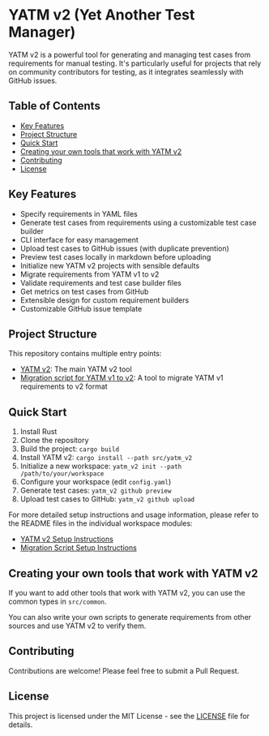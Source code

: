 # YATM v2 (Yet Another Test Manager)

YATM v2 is a powerful tool for generating and managing test cases from requirements for manual testing. It's particularly useful for projects that rely on community contributors for testing, as it integrates seamlessly with GitHub issues.

## Table of Contents

- [Key Features](#key-features)
- [Project Structure](#project-structure)
- [Quick Start](#quick-start)
- [Creating your own tools that work with YATM v2](#creating-your-own-tools-that-work-with-yatm-v2)
- [Contributing](#contributing)
- [License](#license)

## Key Features

- Specify requirements in YAML files
- Generate test cases from requirements using a customizable test case builder
- CLI interface for easy management
- Upload test cases to GitHub issues (with duplicate prevention)
- Preview test cases locally in markdown before uploading
- Initialize new YATM v2 projects with sensible defaults
- Migrate requirements from YATM v1 to v2
- Validate requirements and test case builder files
- Get metrics on test cases from GitHub
- Extensible design for custom requirement builders
- Customizable GitHub issue template

## Project Structure

This repository contains multiple entry points:

- [YATM v2](./src/yatm_v2): The main YATM v2 tool
- [Migration script for YATM v1 to v2](./src/migrate_v1_requirements): A tool to migrate YATM v1 requirements to v2 format

## Quick Start

1. Install Rust
2. Clone the repository
3. Build the project: `cargo build`
4. Install YATM v2: `cargo install --path src/yatm_v2`
5. Initialize a new workspace: `yatm_v2 init --path /path/to/your/workspace`
6. Configure your workspace (edit `config.yaml`)
7. Generate test cases: `yatm_v2 github preview`
8. Upload test cases to GitHub: `yatm_v2 github upload`

For more detailed setup instructions and usage information, please refer to the README files in the individual workspace modules:

- [YATM v2 Setup Instructions](./src/yatm_v2/README.md)
- [Migration Script Setup Instructions](./src/migrate_v1_requirements/README.md)

## Creating your own tools that work with YATM v2

If you want to add other tools that work with YATM v2, you can use the common types in `src/common`.

You can also write your own scripts to generate requirements from other sources and use YATM v2 to verify them.

## Contributing

Contributions are welcome! Please feel free to submit a Pull Request.

## License

This project is licensed under the MIT License - see the [LICENSE](LICENSE) file for details.